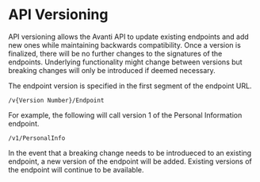 # API Versioning

API versioning allows the Avanti API to update existing endpoints and add new ones while maintaining backwards compatibility. Once a version is finalized, there will be no further changes to the signatures of the endpoints. Underlying functionality might change between versions but breaking changes will only be introduced if deemed necessary. 

The endpoint version is specified in the first segment of the endpoint URL.

```
/v{Version Number}/Endpoint
```

For example, the following will call version 1 of the Personal Information endpoint.

```
/v1/PersonalInfo
```

In the event that a breaking change needs to be introdueced to an existing endpoint, a new version of the endpoint will be added. Existing versions of the endpoint will continue to be available.
